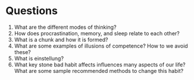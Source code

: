 # Questions

1. What are the different modes of thinking?
2. How does procrastination, memory, and sleep relate to each other?
3. What is a chunk and how it is formed? 
4. What are some examples of illusions of competence? How to we avoid these?
5. What is einstellung?
6. What key stone bad habit affects influences many aspects of our life? What are some sample recommended methods to change this habit?
